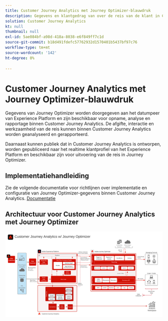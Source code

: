 ```yaml
---
title: Customer Journey Analytics met Journey Optimizer-blauwdruk
description: Gegevens en klantgedrag van over de reis van de klant in Customer Journey Analytics verenigen en analyseren, inclusief bezorgings- en interactiegegevens van Journey Optimizer.
solution: Customer Journey Analytics
kt: null
thumbnail: null
exl-id: 5ae084bf-a98d-418a-8038-e6f849ff7c1d
source-git-commit: b18d491fdefc57762932d1570401b5437bf97c76
workflow-type: tm+mt
source-wordcount: '142'
ht-degree: 0%

---
```


# Customer Journey Analytics met Journey Optimizer-blauwdruk

Gegevens van Journey Optimizer worden doorgegeven aan het datumpeer van Experience Platform en zijn beschikbaar voor opname, analyse en rapportage binnen Customer Journey Analytics. De afgifte, interactie en werkzaamheid van de reis kunnen binnen Customer Journey Analytics worden geanalyseerd en gerapporteerd.

Daarnaast kunnen publiek dat in Customer Journey Analytics is ontworpen, worden gepubliceerd naar het realtime klantprofiel van het Experience Platform en beschikbaar zijn voor uitvoering van de reis in Journey Optimizer.

## Implementatiehandleiding

Zie de volgende documentatie voor richtlijnen over implementatie en configuratie van Journey Optimizer-gegevens binnen Customer Journey Analytics. [Documentatie](https://experienceleague.adobe.com/docs/journey-optimizer/using/reporting/reports/sharing-overview.html)

## Architectuur voor Customer Journey Analytics met Journey Optimizer

![Architectuurdiagram](assets/CJA_AJO.svg)
